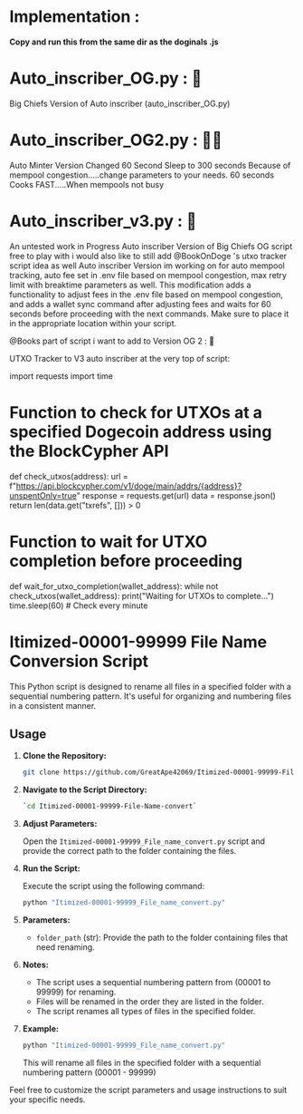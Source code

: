 # Implementation :
**Copy and run this from the same dir as the doginals .js**

# Auto_inscriber_OG.py : 💯 

Big Chiefs Version of Auto inscriber (auto_inscriber_OG.py) 


# Auto_inscriber_OG2.py : 👍🏻 
Auto Minter Version Changed 60 Second Sleep to 300 seconds Because of mempool congestion.....change parameters to your needs. 60 seconds Cooks FAST.....When mempools not busy


# Auto_inscriber_v3.py : 🔢 

An untested work in Progress Auto inscriber Version of Big Chiefs OG script free to play with i would also like to still add @BookOnDoge  's   utxo tracker script idea as well Auto inscriber Version im working on for auto mempool tracking, auto fee set in .env file based on mempool congestion, max retry limit with breaktime parameters as well. This modification adds a functionality to adjust fees in the .env file based on mempool congestion, and adds a wallet sync command after adjusting fees and waits for 60 seconds before proceeding with the next commands. Make sure to place it in the appropriate location within your script.


@Books part of script i want to add to  Version OG 2 : 🔢 

UTXO Tracker to V3 auto inscriber at the very top of script:

import requests
import time

# Function to check for UTXOs at a specified Dogecoin address using the BlockCypher API
def check_utxos(address):
    url = f"https://api.blockcypher.com/v1/doge/main/addrs/{address}?unspentOnly=true"
    response = requests.get(url)
    data = response.json()
    return len(data.get("txrefs", [])) > 0

# Function to wait for UTXO completion before proceeding
def wait_for_utxo_completion(wallet_address):
    while not check_utxos(wallet_address):
        print("Waiting for UTXOs to complete...")
        time.sleep(60)  # Check every minute


# Itimized-00001-99999 File Name Conversion Script

This Python script is designed to rename all files in a specified folder with a sequential numbering pattern. It's useful for organizing and numbering files in a consistent manner.

## Usage

1. **Clone the Repository:**

    ```bash
    git clone https://github.com/GreatApe42069/Itimized-00001-99999-File-Name-convert.git
    ```

2. **Navigate to the Script Directory:**

    ```bash
    `cd Itimized-00001-99999-File-Name-convert`
    ```

3. **Adjust Parameters:**

    Open the `Itimized-00001-99999_File_name_convert.py` script and provide the correct path to the folder containing the files.

4. **Run the Script:**

    Execute the script using the following command:

    ```bash
    python "Itimized-00001-99999_File_name_convert.py"
    ```

5. **Parameters:**

    - `folder_path` (str): Provide the path to the folder containing files that need renaming.

6. **Notes:**

    - The script uses a sequential numbering pattern from (00001 to 99999) for renaming.
    - Files will be renamed in the order they are listed in the folder.
    - The script renames all types of files in the specified folder.

7. **Example:**

    ```bash
    python "Itimized-00001-99999_File_name_convert.py"
    ```

    This will rename all files in the specified folder with a sequential numbering pattern (00001 - 99999)

Feel free to customize the script parameters and usage instructions to suit your specific needs.


